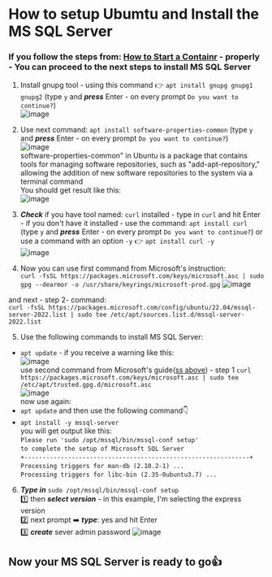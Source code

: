 # How to setup Ubumtu and Install the MS SQL Server

### If you follow the steps from: [How to Start a Containr](https://github.com/wlodarczakm/ProxmoxSoftwareTestingLab/blob/7b8de7c051e97e2fd94d0a21c5f83b30a9f69ade/Guides/How%20to%3A%20Start%20Container.md) - properly - You can proceed to the next steps to install MS SQL Server
1. Install gnupg tool - using this command 👉 `apt install gnupg gnupg1 gnupg2` (type `y` and ***press*** Enter - on every prompt `Do you want to continue?`)<br>
![image](https://github.com/wlodarczakm/ProxmoxSoftwareTestingLab/assets/120977639/f634041b-07fc-43d9-82ce-607ec623b3b4)<br>



2. Use next command: `apt install software-properties-common` (type `y` and ***press*** Enter - on every prompt `Do you want to continue?`)<br>
![image](https://github.com/wlodarczakm/ProxmoxSoftwareTestingLab/assets/120977639/0440396c-1936-450f-abfa-7e7796a14299)<br>
software-properties-common" in Ubuntu is a package that contains tools for managing software repositories, such as "add-apt-repository," allowing the addition of new software repositories to the system via a terminal command<br>
You should get result like this:<br>
![image](https://github.com/wlodarczakm/ProxmoxSoftwareTestingLab/assets/120977639/b279950b-39cf-4093-b384-73ed398a0d48)<br>


3. ***Check*** if you have tool named: `curl` installed - type in `curl` and hit Enter - 
if you don't have it installed - use the command: `apt install curl` (type `y` and ***press*** Enter - on every prompt `Do you want to continue?`) or use a command with an option `-y` 👉 `apt install curl -y` <br>
![image](https://github.com/wlodarczakm/ProxmoxSoftwareTestingLab/assets/120977639/b6b8d1e0-6938-401a-8537-d55e42284b49)<br>

4. Now you can use first command from Microsoft's instruction:<br>
`curl -fsSL https://packages.microsoft.com/keys/microsoft.asc | sudo gpg --dearmor -o /usr/share/keyrings/microsoft-prod.gpg`
![image](https://github.com/wlodarczakm/ProxmoxSoftwareTestingLab/assets/120977639/f8e85a34-af3b-4a53-9a6b-33b4e6bcb841)<br>

and next - step 2- command:<br>
`curl -fsSL https://packages.microsoft.com/config/ubuntu/22.04/mssql-server-2022.list | sudo tee /etc/apt/sources.list.d/mssql-server-2022.list`

5. Use the following commands to install MS SQL Server:<br>
- `apt update` - if you receive a warning like this:<br>
![image](https://github.com/wlodarczakm/ProxmoxSoftwareTestingLab/assets/120977639/00bd4a82-35a3-452f-98a9-fb0393df2f1e)<br>
use second command from Microsoft's guide([ss above](https://github.com/wlodarczakm/ProxmoxSoftwareTestingLab/assets/120977639/f8e85a34-af3b-4a53-9a6b-33b4e6bcb841)) - step 1 
`curl https://packages.microsoft.com/keys/microsoft.asc | sudo tee /etc/apt/trusted.gpg.d/microsoft.asc`<br>
![image](https://github.com/wlodarczakm/ProxmoxSoftwareTestingLab/assets/120977639/76d30832-7dda-4c1e-aa4c-decd3b85a036)<br>
now use again:<br>
- `apt update` and then use the following command👇 <br>
- `apt install -y mssql-server`<br>
you will get output like this:<br>
`Please run 'sudo /opt/mssql/bin/mssql-conf setup'`<br>
`to complete the setup of Microsoft SQL Server`<br>
`+--------------------------------------------------------------+`<br>
`Processing triggers for man-db (2.10.2-1) ...`<br>
`Processing triggers for libc-bin (2.35-0ubuntu3.7) ...`<br>
6. ***Type in*** `sudo /opt/mssql/bin/mssql-conf setup`<br>
1️⃣ then ***select version*** - in this example, I'm selecting the express version<br>
2️⃣ next prompt ➡️ ***type***: yes and hit Enter<br>
3️⃣ ***create*** sever admin password
![image](https://github.com/wlodarczakm/ProxmoxSoftwareTestingLab/assets/120977639/d0eed908-6429-4b1e-b488-c2a08b8c52ce)

## Now your MS SQL Server is ready to go👍



